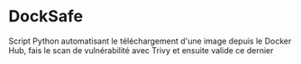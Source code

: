 # DockSafe
Script Python automatisant le téléchargement d'une image depuis le Docker Hub, fais le scan de vulnérabilité avec Trivy et ensuite valide ce dernier 
